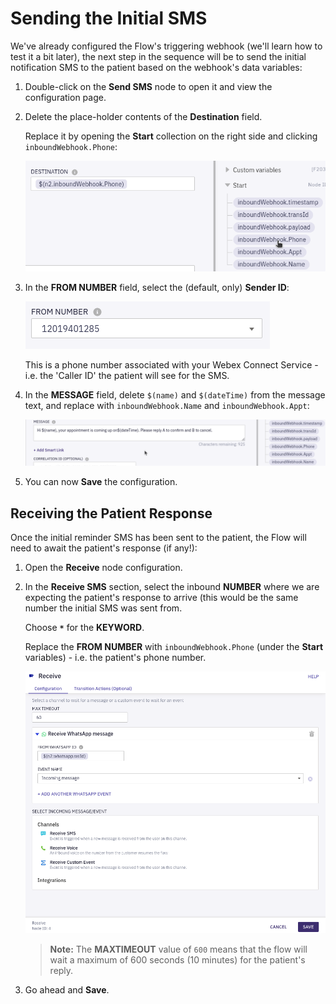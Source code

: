 # Sending the Initial SMS

We've already configured the Flow's triggering webhook (we'll learn how to test it a bit later), the next step in the sequence will be to send the initial notification SMS to the patient based on the webhook's data variables:

1. Double-click on the **Send SMS** node to open it and view the configuration page.

1. Delete the place-holder contents of the **Destination** field.

   Replace it by opening the **Start** collection on the right side and clicking `inboundWebhook.Phone`:

   ![Phone](images/phone.png)

1. In the **FROM NUMBER** field, select the (default, only) **Sender ID**:

   ![Sender Id](images/sender_id.png)

   This is a phone number associated with your Webex Connect Service - i.e. the 'Caller ID' the patient will see for the SMS.

1. In the **MESSAGE** field, delete `$(name)` and `$(dateTime)` from the message text, and replace with `inboundWebhook.Name` and `inboundWebhook.Appt`:

   ![Message](images/message.gif)

1. You can now **Save** the configuration.

## Receiving the Patient Response

Once the initial reminder SMS has been sent to the patient, the Flow will need to await the patient's response (if any!):

1. Open the **Receive** node configuration.

1. In the **Receive SMS** section, select the inbound **NUMBER** where we are expecting the patient's response to arrive (this would be the same number the initial SMS was sent from.

   Choose **`*`** for the **KEYWORD**.

   Replace the **FROM NUMBER** with `inboundWebhook.Phone` (under the **Start** variables) - i.e. the patient's phone number.

   ![Receive](images/receive.png)

   > **Note:** The **MAXTIMEOUT** value of `600` means that the flow will wait a maximum of 600 seconds (10 minutes) for the patient's reply.

1. Go ahead and **Save**.
